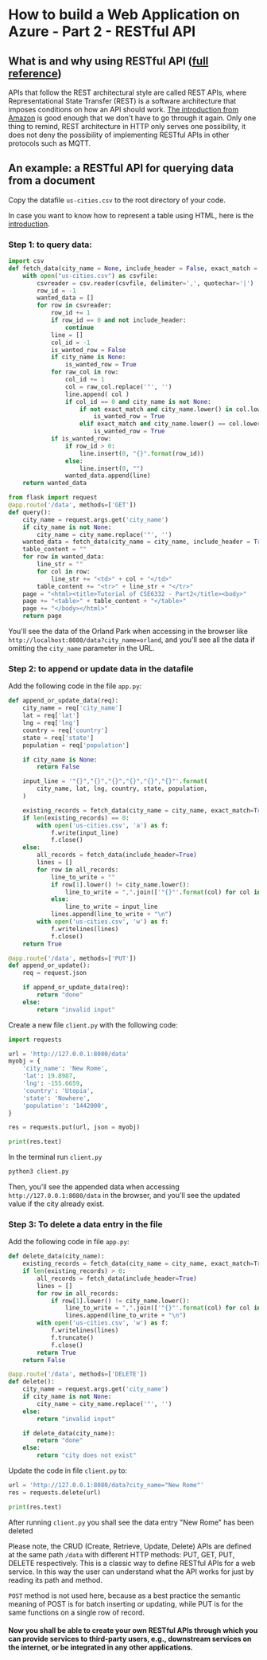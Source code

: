 # How to build a Web Application on Azure - Part 2 - RESTful API

## What is and why using RESTful API ([full reference](https://aws.amazon.com/what-is/restful-api/))

APIs that follow the REST architectural style are called REST APIs, where Representational State Transfer (REST) is a software architecture that imposes conditions on how an API should work. [The introduction from Amazon](https://aws.amazon.com/what-is/restful-api/) is good enough that we don't have to go through it again. Only one thing to remind, REST architecture in HTTP only serves one possibility, it does not deny the possibility of implementing RESTful APIs in other protocols such as MQTT.


## An example: a RESTful API for querying data from a document

Copy the datafile `us-cities.csv` to the root directory of your code.

In case you want to know how to represent a table using HTML, here is the [introduction](https://www.w3schools.com/html/html_tables.asp).

### Step 1: to query data:
```python
import csv
def fetch_data(city_name = None, include_header = False, exact_match = False):
    with open("us-cities.csv") as csvfile:
        csvreader = csv.reader(csvfile, delimiter=',', quotechar='|')
        row_id = -1
        wanted_data = []
        for row in csvreader:
            row_id += 1
            if row_id == 0 and not include_header:
                continue
            line = []
            col_id = -1
            is_wanted_row = False
            if city_name is None:
                is_wanted_row = True
            for raw_col in row:
                col_id += 1
                col = raw_col.replace('"', '')
                line.append( col )
                if col_id == 0 and city_name is not None:
                    if not exact_match and city_name.lower() in col.lower():
                        is_wanted_row = True
                    elif exact_match and city_name.lower() == col.lower():
                        is_wanted_row = True
            if is_wanted_row:
                if row_id > 0:
                    line.insert(0, "{}".format(row_id))
                else:
                    line.insert(0, "")
                wanted_data.append(line)
    return wanted_data

from flask import request
@app.route('/data', methods=['GET'])
def query():
    city_name = request.args.get('city_name')
    if city_name is not None:
        city_name = city_name.replace('"', '')
    wanted_data = fetch_data(city_name = city_name, include_header = True)
    table_content = ""
    for row in wanted_data:
        line_str = ""
        for col in row:
            line_str += "<td>" + col + "</td>"
        table_content += "<tr>" + line_str + "</tr>"
    page = "<html><title>Tutorial of CSE6332 - Part2</title><body>"
    page += "<table>" + table_content + "</table>"
    page += "</body></html>"
    return page
```
You'll see the data of the Orland Park when accessing in the browser like `http://localhost:8080/data?city_name=orland`, and you'll see all the data if omitting the `city_name` parameter in the URL.

### Step 2: to append or update data in the datafile

Add the following code in the file `app.py`:
```python
def append_or_update_data(req):
    city_name = req['city_name']
    lat = req['lat']
    lng = req['lng']
    country = req['country']
    state = req['state']
    population = req['population']

    if city_name is None:
        return False

    input_line = '"{}","{}","{}","{}","{}","{}"'.format(
        city_name, lat, lng, country, state, population,
    )

    existing_records = fetch_data(city_name = city_name, exact_match=True)
    if len(existing_records) == 0:
        with open('us-cities.csv', 'a') as f:
            f.write(input_line)
            f.close()
    else:
        all_records = fetch_data(include_header=True)
        lines = []
        for row in all_records:
            line_to_write = ""
            if row[1].lower() != city_name.lower():
                line_to_write = ",".join(['"{}"'.format(col) for col in row[1:]])
            else:
                line_to_write = input_line
            lines.append(line_to_write + "\n")
        with open('us-cities.csv', 'w') as f:
            f.writelines(lines)
            f.close()
    return True

@app.route('/data', methods=['PUT'])
def append_or_update():
    req = request.json

    if append_or_update_data(req):
        return "done"
    else:
        return "invalid input"
```

Create a new file `client.py` with the following code:
```python
import requests

url = 'http://127.0.0.1:8080/data'
myobj = {
    'city_name': 'New Rome',
    'lat': 19.8987,
    'lng': -155.6659,
    'country': 'Utopia',
    'state': 'Nowhere',
    'population': '1442000',
}

res = requests.put(url, json = myobj)

print(res.text)
```

In the terminal run `client.py`
```bash
python3 client.py
```

Then, you'll see the appended data when accessing `http://127.0.0.1:8080/data` in the browser, and you'll see the updated value if the city already exist.

### Step 3: To delete a data entry in the file

Add the following code in file `app.py`:
```python
def delete_data(city_name):
    existing_records = fetch_data(city_name = city_name, exact_match=True)
    if len(existing_records) > 0:
        all_records = fetch_data(include_header=True)
        lines = []
        for row in all_records:
            if row[1].lower() != city_name.lower():
                line_to_write = ",".join(['"{}"'.format(col) for col in row[1:]])
                lines.append(line_to_write + "\n")
        with open('us-cities.csv', 'w') as f:
            f.writelines(lines)
            f.truncate()
            f.close()
        return True
    return False

@app.route('/data', methods=['DELETE'])
def delete():
    city_name = request.args.get('city_name')
    if city_name is not None:
        city_name = city_name.replace('"', '')
    else:
        return "invalid input"

    if delete_data(city_name):
        return "done"
    else:
        return "city does not exist"
```

Update the code in file `client.py` to:
```python
url = 'http://127.0.0.1:8080/data?city_name="New Rome"'
res = requests.delete(url)

print(res.text)
```

After running `client.py` you shall see the data entry "New Rome" has been deleted

Please note, the CRUD (Create, Retrieve, Update, Delete) APIs are defined at the same path `/data` with different HTTP methods: PUT, GET, PUT, DELETE respectively. This is a classic way to define RESTful APIs for a web service. In this way the user can understand what the API works for just by reading its path and method.

`POST` method is not used here, because as a best practice the semantic meaning of POST is for batch inserting or updating, while PUT is for the same functions on a single row of record.

#### Now you shall be able to create your own RESTful APIs through which you can provide services to third-party users, e.g., downstream services on the internet, or be integrated in any other applications.



